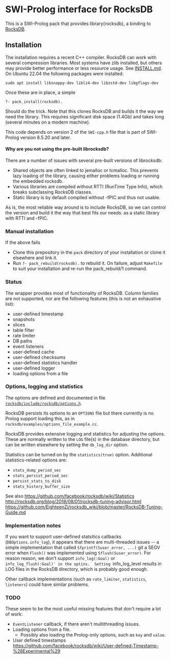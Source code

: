 # SWI-Prolog interface for RocksDB

This is a SWI-Prolog pack that   provides library(rocksdb), a binding to
[RocksDB](http://rocksdb.org/).

## Installation

The installation requires a recent C++   compiler. RocksDB can work with
several compression libraries. Most  systems   have  zlib installed, but
others may provide better  performance  or   less  resource  usage.  See
[INSTALL.md](https://github.com/facebook/rocksdb/blob/master/INSTALL.md).
On Ubuntu 22.04 the following packages were installed:

    sudo apt install libsnappy-dev liblz4-dev libzstd-dev libgflags-dev

Once these are in place, a simple

    ?- pack_install(rocksdb).

Should do the trick. Note that this clones RocksDB and builds it the way
we need the library. This requires   significant  disk space (1.4Gb) and
takes long (several minutes on a modern machine).

This code depends on version 2 of the `SWI-cpp.h` file that is part of
SWI-Prolog version 8.5.20 and later.

#### Why are you not using the pre-built librocksdb?

There are a  number  of  issues   with  several  pre-built  versions  of
librocksdb:

  - Shared objects are often linked to jemalloc or tcmalloc. This
    prevents lazy loading of the library, causing either problems
    loading or running the embedded rocksdb.
  - Various libraries are compiled without RTTI (RunTime Type Info),
    which breaks subclassing RocksDB classes.
  - Static library is by default compiled without -fPIC and thus not
    usable.

As is, the most reliable way around  is   to  include RocksDB, so we can
control the version and build it the way  that best fits our needs: as a
static library with RTTI and -fPIC.


### Manual installation

If the above fails

  - Clone this prepository in the `pack` directory of your installation
    or clone it elsewhere and link it.
  - Run `?- pack_rebuild(rocksdb).` to rebuild it.  On failure, adjust
    `Makefile` to suit your installation and re-run the pack_rebuild/1
    command.

### Status

The wrapper provides most of functionality of RocksDB.  Column
families are not supported, nor are the following features
(this is not an exhaustive list):
   - user-defined timestamp
   - snapshots
   - slices
   - table filter
   - rate limiter
   - DB paths
   - event listeners
   - user-defined cache
   - user-defined checksums
   - user-defined statistics handler
   - user-defined logger
   - loading options from a file

### Options, logging and statistics

The options are defined and documented in file
[`rocksdb/include/rocksdb/options.h`](https://github.com/facebook/rocksdb/blob/main/include/rocksdb/options.h).

RocksDB persists its options to an `OPTIONS` file but there currently
is no Prolog support loading this, as in
`rocksdb/examples/options_file_example.cc`.

RocksDB provides extensive logging and statistics for adjusting
the options. These are normally written to the `LOG` file(s) in
the database directory, but can be written elsewhere by setting
the `db_log_dir` option.

Statistics can be turned on by the `statistics(true)` option.
Additional statistics-related options are:
   - `stats_dump_period_sec`
   - `stats_persist_period_sec`
   - `persist_stats_to_disk`
   - `stats_history_buffer_size`

See also
https://github.com/facebook/rocksdb/wiki/Statistics
http://rocksdb.org/blog/2018/08/01/rocksdb-tuning-advisor.html
https://github.com/EighteenZi/rocksdb_wiki/blob/master/RocksDB-Tuning-Guide.md

### Implementation notes

If you want to support user-defined statsitics callbacks
(`DBOptions.info_log`), it appears that there are multi-threaded
issues -- a simple implementation that called `Sfprintf(Suser_error,
...)` git a SEGV error when `Flush()` was implemented using
`Sflush(Suser_error)`. For reason reason, we don't support
`info_log(:Goal)` or `info_log_flush(:Goal)' in the optins.  Setting
`info_log_level results in LOG files in the RocksDB directory, which
is probably good enough.

Other callback implementations (such as `rate_limiter`, `statistics`,
`listeners`) could have similar problems.

### TODO

These seem to be the most useful missing features that don't require a lot of work:
   - `EventListener` callback, if there aren't multithreading issues.
   - Loading options from a file.
     - Possibly also loading the Prolog-only options, such as `key` and `value`.
   - User defined timestamps https://github.com/facebook/rocksdb/wiki/User-defined-Timestamp-%28Experimental%29

